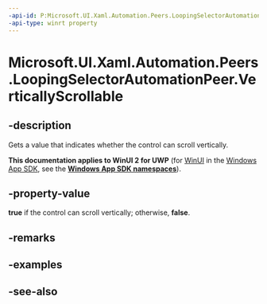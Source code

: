 ```yaml
---
-api-id: P:Microsoft.UI.Xaml.Automation.Peers.LoopingSelectorAutomationPeer.VerticallyScrollable
-api-type: winrt property
---
```


<!-- Property syntax
public bool VerticallyScrollable { get; }
-->

# Microsoft.UI.Xaml.Automation.Peers.LoopingSelectorAutomationPeer.VerticallyScrollable

## -description
Gets a value that indicates whether the control can scroll vertically.

**This documentation applies to WinUI 2 for UWP** (for [WinUI](/windows/apps/winui/winui3/) in the [Windows App SDK](/windows/apps/windows-app-sdk/), see the **[Windows App SDK namespaces](/windows/windows-app-sdk/api/winrt/)**).

## -property-value
**true** if the control can scroll vertically; otherwise, **false**.

## -remarks

## -examples

## -see-also
